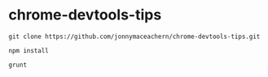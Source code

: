 # chrome-devtools-tips

`git clone https://github.com/jonnymaceachern/chrome-devtools-tips.git`

`npm install`

`grunt`
